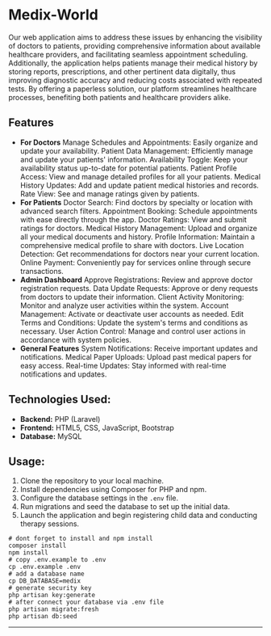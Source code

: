 # Medix-World
 Our web application aims to address these issues by enhancing the visibility of doctors to patients, providing comprehensive information about available healthcare providers, and facilitating seamless appointment scheduling. Additionally, the application helps patients manage their medical history by storing reports, prescriptions, and other pertinent data digitally, thus improving diagnostic accuracy and reducing costs associated with repeated tests. By offering a paperless solution, our platform streamlines healthcare processes, benefiting both patients and healthcare providers alike.


## Features


- **For Doctors**
Manage Schedules and Appointments: Easily organize and update your availability.
Patient Data Management: Efficiently manage and update your patients' information.
Availability Toggle: Keep your availability status up-to-date for potential patients.
Patient Profile Access: View and manage detailed profiles for all your patients.
Medical History Updates: Add and update patient medical histories and records.
Rate View: See and manage ratings given by patients.
- **For Patients**
Doctor Search: Find doctors by specialty or location with advanced search filters.
Appointment Booking: Schedule appointments with ease directly through the app.
Doctor Ratings: View and submit ratings for doctors.
Medical History Management: Upload and organize all your medical documents and history.
Profile Information: Maintain a comprehensive medical profile to share with doctors.
Live Location Detection: Get recommendations for doctors near your current location.
Online Payment: Conveniently pay for services online through secure transactions.
- **Admin Dashboard**
Approve Registrations: Review and approve doctor registration requests.
Data Update Requests: Approve or deny requests from doctors to update their information.
Client Activity Monitoring: Monitor and analyze user activities within the system.
Account Management: Activate or deactivate user accounts as needed.
Edit Terms and Conditions: Update the system's terms and conditions as necessary.
User Action Control: Manage and control user actions in accordance with system policies.
- **General Features**
System Notifications: Receive important updates and notifications.
Medical Paper Uploads: Upload past medical papers for easy access.
Real-time Updates: Stay informed with real-time notifications and updates.

## Technologies Used:

- **Backend:** PHP (Laravel)
- **Frontend:** HTML5, CSS, JavaScript, Bootstrap
- **Database:** MySQL

## Usage:

1. Clone the repository to your local machine.
2. Install dependencies using Composer for PHP and npm.
3. Configure the database settings in the `.env` file.
4. Run migrations and seed the database to set up the initial data.
5. Launch the application and begin registering child data and conducting therapy sessions.


```shell
# dont forget to install and npm install
composer install
npm install
# copy .env.example to .env
cp .env.example .env
# add a database name
cp DB_DATABASE=medix
# generate security key 
php artisan key:generate
# after connect your database via .env file
php artisan migrate:fresh
php artisan db:seed 
```
---
